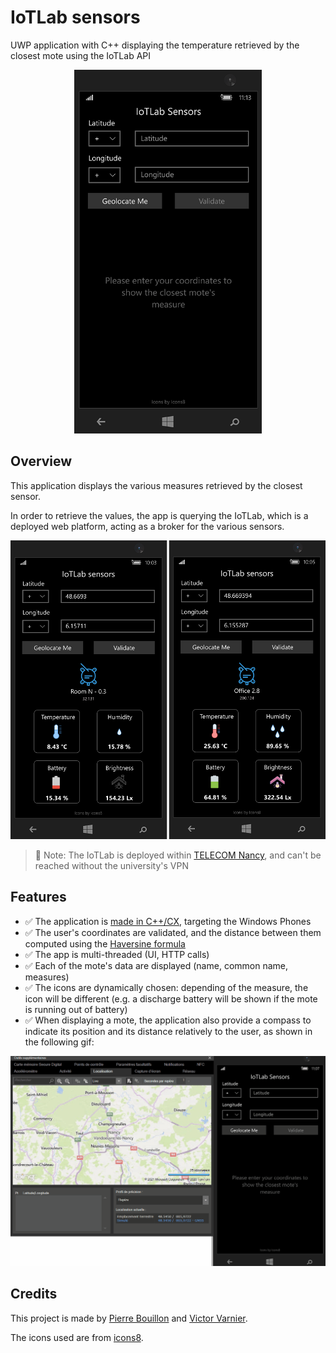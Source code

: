 # IoTLab sensors

UWP application with C++ displaying the temperature retrieved by the closest mote using the IoTLab API

<div style="text-align:center">
    <img src="./docs/assets/demo.gif" width="300px"/>
</div>

## Overview

This application displays the various measures retrieved by the
closest sensor.

In order to retrieve the values, the app is querying the IoTLab, which is a
deployed web platform, acting as a broker for the various sensors.

<div style="text-align:center">
    <img src="./docs/assets/overview.png" width="600px"/>
</div>

> 📑 Note: The IoTLab is deployed within
> [TELECOM Nancy](https://telecomnancy.univ-lorraine.fr/), and can't be reached
> without the university's VPN

## Features

- ✅ The application is [made in C++/CX](https://docs.microsoft.com/en-us/cpp/cppcx/visual-c-language-reference-c-cx?view=msvc-160), targeting the Windows Phones
- ✅ The user's coordinates are validated, and the distance between them
  computed using the [Haversine formula](https://en.wikipedia.org/wiki/Haversine_formula)
- ✅ The app is multi-threaded (UI, HTTP calls)
- ✅ Each of the mote's data are displayed (name, common name, measures)
- ✅ The icons are dynamically chosen: depending of the measure, the icon will
  be different (e.g. a discharge battery will be shown if the mote is running
  out of battery)
- ✅ When displaying a mote, the application also provide a compass to indicate
  its position and its distance relatively to the user, as shown in the
  following gif:

![Geolocation and guidance demo](./docs/assets/demo-direction.gif)

## Credits

This project is made by [Pierre Bouillon](https://www.linkedin.com/in/pierre-bouillon/) and [Victor Varnier](https://www.linkedin.com/in/victor-varnier).

The icons used are from [icons8](https://icons8.com/).
